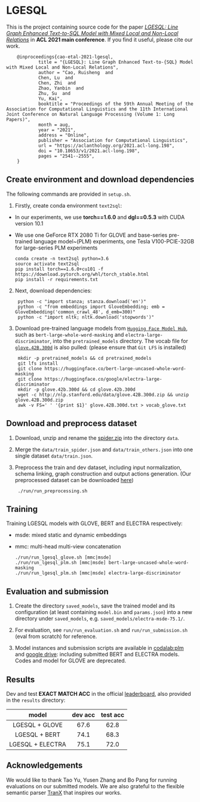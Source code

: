 # LGESQL

This is the project containing source code for the paper [*LGESQL: Line Graph Enhanced Text-to-SQL Model with Mixed Local and Non-Local Relations*](https://arxiv.org/abs/2004.12299) in **ACL 2021 main conference**. If you find it useful, please cite our work.

        @inproceedings{cao-etal-2021-lgesql,
                title = "{LGESQL}: Line Graph Enhanced Text-to-{SQL} Model with Mixed Local and Non-Local Relations",
                author = "Cao, Ruisheng  and
                Chen, Lu  and
                Chen, Zhi  and
                Zhao, Yanbin  and
                Zhu, Su  and
                Yu, Kai",
                booktitle = "Proceedings of the 59th Annual Meeting of the Association for Computational Linguistics and the 11th International Joint Conference on Natural Language Processing (Volume 1: Long Papers)",
                month = aug,
                year = "2021",
                address = "Online",
                publisher = "Association for Computational Linguistics",
                url = "https://aclanthology.org/2021.acl-long.198",
                doi = "10.18653/v1/2021.acl-long.198",
                pages = "2541--2555",
        }


## Create environment and download dependencies
The following commands are provided in `setup.sh`.

1. Firstly, create conda environment `text2sql`:
  - In our experiments, we use **torch==1.6.0** and **dgl==0.5.3** with CUDA version 10.1
  - We use one GeForce RTX 2080 Ti for GLOVE and base-series pre-trained language model~(PLM) experiments, one Tesla V100-PCIE-32GB for large-series PLM experiments
    
        conda create -n text2sql python=3.6
        source activate text2sql
        pip install torch==1.6.0+cu101 -f https://download.pytorch.org/whl/torch_stable.html
        pip install -r requirements.txt

2. Next, download dependencies:

        python -c "import stanza; stanza.download('en')"
        python -c "from embeddings import GloveEmbedding; emb = GloveEmbedding('common_crawl_48', d_emb=300)"
        python -c "import nltk; nltk.download('stopwords')"

3. Download pre-trained language models from [`Hugging Face Model Hub`](https://huggingface.co/models), such as `bert-large-whole-word-masking` and `electra-large-discriminator`, into the `pretrained_models` directory. The vocab file for [`glove.42B.300d`](http://nlp.stanford.edu/data/glove.42B.300d.zip) is also pulled: (please ensure that `Git LFS` is installed)

        mkdir -p pretrained_models && cd pretrained_models
        git lfs install
        git clone https://huggingface.co/bert-large-uncased-whole-word-masking
        git clone https://huggingface.co/google/electra-large-discriminator
        mkdir -p glove.42b.300d && cd glove.42b.300d
        wget -c http://nlp.stanford.edu/data/glove.42B.300d.zip && unzip glove.42B.300d.zip
        awk -v FS=' ' '{print $1}' glove.42B.300d.txt > vocab_glove.txt

## Download and preprocess dataset

1. Download, unzip and rename the [spider.zip](https://drive.google.com/uc?export=download&id=1_AckYkinAnhqmRQtGsQgUKAnTHxxX5J0) into the directory `data`.

2. Merge the `data/train_spider.json` and `data/train_others.json` into one single dataset `data/train.json`.

3. Preprocess the train and dev dataset, including input normalization, schema linking, graph construction and output actions generation. (Our preprocessed dataset can be downloaded [here](https://drive.google.com/file/d/1L8sWlp7J9LWjw9MP2bHGsf0wC4xLAyxO/view?usp=sharing))

        ./run/run_preprocessing.sh

## Training

Training LGESQL models with GLOVE, BERT and ELECTRA respectively:
  - msde: mixed static and dynamic embeddings
  - mmc: multi-head multi-view concatenation


        ./run/run_lgesql_glove.sh [mmc|msde]
        ./run/run_lgesql_plm.sh [mmc|msde] bert-large-uncased-whole-word-masking
        ./run/run_lgesql_plm.sh [mmc|msde] electra-large-discriminator

## Evaluation and submission

1. Create the directory `saved_models`, save the trained model and its configuration (at least containing `model.bin` and `params.json`) into a new directory under `saved_models`, e.g. `saved_models/electra-msde-75.1/`.

2. For evaluation, see `run/run_evaluation.sh` and `run/run_submission.sh` (eval from scratch) for reference.

3. Model instances and submission scripts are available in [codalab:plm](https://worksheets.codalab.org/worksheets/0x53017948b7dc4cbd95d3191a35f6b6b2) and [google drive](https://drive.google.com/file/d/1ALf5ycxMViHrT5WGuFO3g9eT7R2S1rgy/view?usp=sharing): including submitted BERT and ELECTRA models. Codes and model for GLOVE are deprecated.


## Results
Dev and test **EXACT MATCH ACC** in the official [leaderboard](https://yale-lily.github.io//spider), also provided in the `results` directory:

| model | dev acc | test acc |
| :---: | :---: | :---: |
| LGESQL + GLOVE | 67.6 | 62.8 |
| LGESQL + BERT | 74.1 | 68.3 |
| LGESQL + ELECTRA | 75.1 | 72.0 |

## Acknowledgements

We would like to thank Tao Yu, Yusen Zhang and Bo Pang for running evaluations on our submitted models. We are also grateful to the flexible semantic parser [TranX](https://github.com/pcyin/tranX) that inspires our works.
